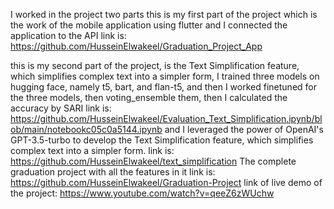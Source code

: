 I worked in the project two parts this is my first part of the project which is the work of the mobile application using flutter and I connected the application to the API 
link is: https://github.com/HusseinElwakeel/Graduation_Project_App

this is my second part of the project, is the Text Simplification feature, which simplifies complex text into a simpler form, I trained three models on hugging face,
namely t5, bart, and flan-t5, and then I worked finetuned for the three models, then voting_ensemble them, then I calculated the accuracy by SARI
link is: https://github.com/HusseinElwakeel/Evaluation_Text_Simplification.ipynb/blob/main/notebookc05c0a5144.ipynb
and I leveraged the power of OpenAI's GPT-3.5-turbo to develop the Text Simplification feature, which simplifies complex text into a simpler form.
link is: https://github.com/HusseinElwakeel/text_simplification
The complete graduation project with all the features in it link is: https://github.com/HusseinElwakeel/Graduation-Project
link of live demo of the project: https://www.youtube.com/watch?v=qeeZ6zWUchw
